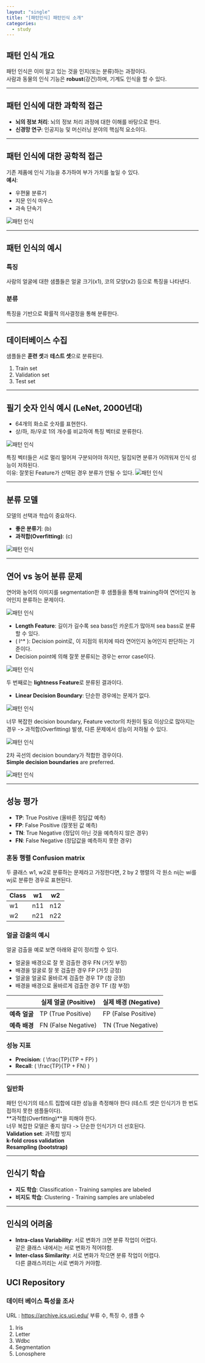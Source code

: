 ```yaml
---
layout: "single"
title: "[패턴인식] 패턴인식 소개"
categories:
  - study
---
```


## 패턴 인식 개요
패턴 인식은 이미 알고 있는 것을 인지(또는 분류)하는 과정이다.  
사람과 동물의 인식 기능은 **robust**(강건)하며, 기계도 인식을 할 수 있다.

---

## 패턴 인식에 대한 과학적 접근
- **뇌의 정보 처리**: 뇌의 정보 처리 과정에 대한 이해를 바탕으로 한다.
- **신경망 연구**: 인공지능 및 머신러닝 분야의 핵심적 요소이다.

---

## 패턴 인식에 대한 공학적 접근
기존 제품에 인식 기능을 추가하여 부가 가치를 높일 수 있다.  
**예시**: 
- 우편물 분류기
- 지문 인식 마우스
- 과속 단속기

<img src="/assets/images/study2_img1.png" alt="패턴 인식">

---

## 패턴 인식의 예시
### 특징
사람의 얼굴에 대한 샘플들은 얼굴 크기(x1), 코의 모양(x2) 등으로 특징을 나타낸다.  

### 분류
특징을 기반으로 확률적 의사결정을 통해 분류한다.

---

## 데이터베이스 수집
샘플들은 **훈련 셋**과 **테스트 셋**으로 분류된다.
1. Train set
2. Validation set
3. Test set

---

## 필기 숫자 인식 예시 (LeNet, 2000년대)
- 64개의 화소로 숫자를 표현한다.
- 상/하, 좌/우로 1의 개수를 비교하여 특징 벡터로 분류한다.

<img src="/assets/images/study2_img2.png" alt="패턴 인식">

특징 벡터들은 서로 멀리 떨어져 구분되어야 하지만, 밀집되면 분류가 어려워져 인식 성능이 저하된다.  
이유: 잘못된 Feature가 선택된 경우 분류가 안될 수 있다.
<img src="/assets/images/study2_img3.png" alt="패턴 인식">

---

## 분류 모델
모델의 선택과 학습이 중요하다.
- **좋은 분류기**: (b)
- **과적합(Overfitting)**: (c)

<img src="/assets/images/study2_img4.png" alt="패턴 인식">

---

## 연어 vs 농어 분류 문제
연어와 농어의 이미지를 segmentation한 후 샘플들을 통해 training하여 연어인지 농어인지 분류하는 문제이다.

<img src="/assets/images/study2_img5.png" alt="패턴 인식">

- **Length Feature**: 길이가 길수록 sea bass인 카운트가 많아져 sea bass로 분류할 수 있다.
- \( l^* \): Decision point로, 이 지점의 위치에 따라 연어인지 농어인지 판단하는 기준이다. 
- Decision point에 의해 잘못 분류되는 경우는 error case이다.

<img src="/assets/images/study2_img6.png" alt="패턴 인식">

두 번째로는 **lightness Feature**로 분류된 결과이다. 

- **Linear Decision Boundary**: 단순한 경우에는 문제가 없다.

<img src="/assets/images/study2_img7.png" alt="패턴 인식">

너무 복잡한 decision boundary, Feature vector의 차원이 필요 이상으로 많아지는 경우 -> 과적합(Overfitting) 발생, 다른 문제에서 성능이 저하될 수 있다.

<img src="/assets/images/study2_img8.png" alt="패턴 인식">

2차 곡선의 decision boundary가 적합한 경우이다.  
**Simple decision boundaries** are preferred.

<img src="/assets/images/study2_img9.png" alt="패턴 인식">

---

## 성능 평가
- **TP**: True Positive (올바른 정답값 예측)
- **FP**: False Positive (잘못된 값 예측)
- **TN**: True Negative (정답이 아닌 것을 예측하지 않은 경우)
- **FN**: False Negative (정답값을 예측하지 못한 경우)

### 혼동 행렬 Confusion matrix 
두 클래스 w1, w2로 분류하는 문제라고 가정한다면,
2 by 2 행렬의 각 원소 nij는 wi를 wj로 분류한 경우로 표현된다.

| Class  |   w1   |   w2   |
|--------|--------|--------|
|   w1   |   n11  |   n12  |
|   w2   |   n21  |   n22  |

### 얼굴 검출의 예시
얼굴 검출을 예로 보면 아래와 같이 정리할 수 있다. 
- 얼굴을 배경으로 잘 못 검출한 경우 FN (거짓 부정)  
- 배경을 얼굴로 잘 못 검출한 경우 FP (거짓 긍정)
- 얼굴을 얼굴로 올바르게 검출한 경우 TP (참 긍정)
- 배경을 배경으로 올바르게 검출한 경우 TF (참 부정)

|                | 실제 얼굴 (Positive) | 실제 배경 (Negative) |
|----------------|----------------------|-----------------------|
| **예측 얼굴**   | TP (True Positive)   | FP (False Positive)   |
| **예측 배경**   | FN (False Negative)  | TN (True Negative)    |


### 성능 지표
- **Precision**: \( \frac{TP}{TP + FP} \)
- **Recall**: \( \frac{TP}{TP + FN} \)

---

### 일반화
패턴 인식기의 테스트 집합에 대한 성능을 측정해야 한다 (테스트 셋은 인식기가 한 번도 접하지 못한 샘플들이다).  
**과적합(Overfitting)**을 피해야 한다.  
너무 복잡한 모델은 좋지 않다 -> 단순한 인식기가 더 선호된다.  
**Validation set**: 과적합 방지  
**k-fold cross validation**  
**Resampling (bootstrap)** 

---

## 인식기 학습
- **지도 학습**: Classification - Training samples are labeled
- **비지도 학습**: Clustering - Training samples are unlabeled

---

## 인식의 어려움
- **Intra-class Variability**: 서로 변화가 크면 분류 작업이 어렵다.  
같은 클래스 내에서는 서로 변화가 적어야함. 
- **Inter-class Similarity**: 서로 변화가 작으면 분류 작업이 어렵다.  
다른 클래스끼리는 서로 변화가 커야함.

## UCI Repository 

### 데이터 베이스 특성을 조사
URL : https://archive.ics.uci.edu/
부류 수, 특징 수, 샘플 수
1. Iris 
2. Letter
3. Wdbc
4. Segmentation
5. Lonosphere
